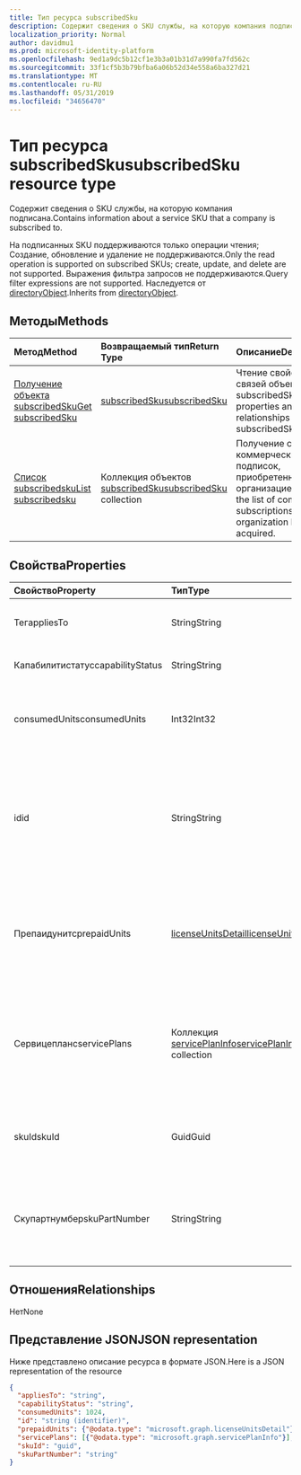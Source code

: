 ```yaml
---
title: Тип ресурса subscribedSku
description: Содержит сведения о SKU службы, на которую компания подписана.
localization_priority: Normal
author: davidmu1
ms.prod: microsoft-identity-platform
ms.openlocfilehash: 9ed1a9dc5b12cf1e3b3a01b31d7a990fa7fd562c
ms.sourcegitcommit: 33f1cf5b3b79bfba6a06b52d34e558a6ba327d21
ms.translationtype: MT
ms.contentlocale: ru-RU
ms.lasthandoff: 05/31/2019
ms.locfileid: "34656470"
---
```

# <a name="subscribedsku-resource-type"></a><span data-ttu-id="16d3f-103">Тип ресурса subscribedSku</span><span class="sxs-lookup"><span data-stu-id="16d3f-103">subscribedSku resource type</span></span>

<span data-ttu-id="16d3f-104">Содержит сведения о SKU службы, на которую компания подписана.</span><span class="sxs-lookup"><span data-stu-id="16d3f-104">Contains information about a service SKU that a company is subscribed to.</span></span>

<span data-ttu-id="16d3f-105">На подписанных SKU поддерживаются только операции чтения; Создание, обновление и удаление не поддерживаются.</span><span class="sxs-lookup"><span data-stu-id="16d3f-105">Only the read operation is supported on subscribed SKUs; create, update, and delete are not supported.</span></span> <span data-ttu-id="16d3f-106">Выражения фильтра запросов не поддерживаются.</span><span class="sxs-lookup"><span data-stu-id="16d3f-106">Query filter expressions are not supported.</span></span> <span data-ttu-id="16d3f-107">Наследуется от [directoryObject](directoryobject.md).</span><span class="sxs-lookup"><span data-stu-id="16d3f-107">Inherits from [directoryObject](directoryobject.md).</span></span>

## <a name="methods"></a><span data-ttu-id="16d3f-108">Методы</span><span class="sxs-lookup"><span data-stu-id="16d3f-108">Methods</span></span>
| <span data-ttu-id="16d3f-109">Метод</span><span class="sxs-lookup"><span data-stu-id="16d3f-109">Method</span></span>           | <span data-ttu-id="16d3f-110">Возвращаемый тип</span><span class="sxs-lookup"><span data-stu-id="16d3f-110">Return Type</span></span>    |<span data-ttu-id="16d3f-111">Описание</span><span class="sxs-lookup"><span data-stu-id="16d3f-111">Description</span></span>|
|:---------------|:--------|:----------|
|[<span data-ttu-id="16d3f-112">Получение объекта subscribedSku</span><span class="sxs-lookup"><span data-stu-id="16d3f-112">Get subscribedSku</span></span>](../api/subscribedsku-get.md) | [<span data-ttu-id="16d3f-113">subscribedSku</span><span class="sxs-lookup"><span data-stu-id="16d3f-113">subscribedSku</span></span>](subscribedsku.md) |<span data-ttu-id="16d3f-114">Чтение свойств и связей объекта subscribedSku.</span><span class="sxs-lookup"><span data-stu-id="16d3f-114">Read properties and relationships of subscribedSku object.</span></span>|
|[<span data-ttu-id="16d3f-115">Список subscribedsku</span><span class="sxs-lookup"><span data-stu-id="16d3f-115">List subscribedsku</span></span>](../api/subscribedsku-list.md) | <span data-ttu-id="16d3f-116">Коллекция объектов [subscribedSku](subscribedsku.md)</span><span class="sxs-lookup"><span data-stu-id="16d3f-116">[subscribedSku](subscribedsku.md) collection</span></span> |<span data-ttu-id="16d3f-117">Получение списка коммерческих подписок, приобретенных организацией.</span><span class="sxs-lookup"><span data-stu-id="16d3f-117">Retrieve the list of commercial subscriptions that an organization has acquired.</span></span>|

## <a name="properties"></a><span data-ttu-id="16d3f-118">Свойства</span><span class="sxs-lookup"><span data-stu-id="16d3f-118">Properties</span></span>
| <span data-ttu-id="16d3f-119">Свойство</span><span class="sxs-lookup"><span data-stu-id="16d3f-119">Property</span></span>     | <span data-ttu-id="16d3f-120">Тип</span><span class="sxs-lookup"><span data-stu-id="16d3f-120">Type</span></span>   |<span data-ttu-id="16d3f-121">Описание</span><span class="sxs-lookup"><span data-stu-id="16d3f-121">Description</span></span>|
|:---------------|:--------|:----------|
|<span data-ttu-id="16d3f-122">Тег</span><span class="sxs-lookup"><span data-stu-id="16d3f-122">appliesTo</span></span>|<span data-ttu-id="16d3f-123">String</span><span class="sxs-lookup"><span data-stu-id="16d3f-123">String</span></span>| <span data-ttu-id="16d3f-124">Например, User или Company.</span><span class="sxs-lookup"><span data-stu-id="16d3f-124">For example, "User" or "Company".</span></span> |
|<span data-ttu-id="16d3f-125">Капабилитистатус</span><span class="sxs-lookup"><span data-stu-id="16d3f-125">capabilityStatus</span></span>|<span data-ttu-id="16d3f-126">String</span><span class="sxs-lookup"><span data-stu-id="16d3f-126">String</span></span>| <span data-ttu-id="16d3f-127">Пример: "Enabled".</span><span class="sxs-lookup"><span data-stu-id="16d3f-127">For example, "Enabled".</span></span> |
|<span data-ttu-id="16d3f-128">consumedUnits</span><span class="sxs-lookup"><span data-stu-id="16d3f-128">consumedUnits</span></span>|<span data-ttu-id="16d3f-129">Int32</span><span class="sxs-lookup"><span data-stu-id="16d3f-129">Int32</span></span>| <span data-ttu-id="16d3f-130">Количество лицензий, которые были назначены.</span><span class="sxs-lookup"><span data-stu-id="16d3f-130">The number of licenses that have been assigned.</span></span> |
|<span data-ttu-id="16d3f-131">id</span><span class="sxs-lookup"><span data-stu-id="16d3f-131">id</span></span>|<span data-ttu-id="16d3f-132">String</span><span class="sxs-lookup"><span data-stu-id="16d3f-132">String</span></span>| <span data-ttu-id="16d3f-133">Уникальный идентификатор объекта sku, подписка на который выполнена.</span><span class="sxs-lookup"><span data-stu-id="16d3f-133">The unique identifier for the subscribed sku object.</span></span> <span data-ttu-id="16d3f-134">Key, не допускающая значение null.</span><span class="sxs-lookup"><span data-stu-id="16d3f-134">Key, not nullable.</span></span> |
|<span data-ttu-id="16d3f-135">Препаидунитс</span><span class="sxs-lookup"><span data-stu-id="16d3f-135">prepaidUnits</span></span>|[<span data-ttu-id="16d3f-136">licenseUnitsDetail</span><span class="sxs-lookup"><span data-stu-id="16d3f-136">licenseUnitsDetail</span></span>](licenseunitsdetail.md)| <span data-ttu-id="16d3f-137">Сведения о количестве и состоянии предварительно оплаченных лицензий.</span><span class="sxs-lookup"><span data-stu-id="16d3f-137">Information about the number and status of prepaid licenses.</span></span> |
|<span data-ttu-id="16d3f-138">Сервицепланс</span><span class="sxs-lookup"><span data-stu-id="16d3f-138">servicePlans</span></span>|<span data-ttu-id="16d3f-139">Коллекция [servicePlanInfo](serviceplaninfo.md)</span><span class="sxs-lookup"><span data-stu-id="16d3f-139">[servicePlanInfo](serviceplaninfo.md) collection</span></span>| <span data-ttu-id="16d3f-140">Сведения о планах обслуживания, доступных в отношении SKU.</span><span class="sxs-lookup"><span data-stu-id="16d3f-140">Information about the service plans that are available with the SKU.</span></span> <span data-ttu-id="16d3f-141">Не допускает значение null</span><span class="sxs-lookup"><span data-stu-id="16d3f-141">Not nullable</span></span> |
|<span data-ttu-id="16d3f-142">skuId</span><span class="sxs-lookup"><span data-stu-id="16d3f-142">skuId</span></span>|<span data-ttu-id="16d3f-143">Guid</span><span class="sxs-lookup"><span data-stu-id="16d3f-143">Guid</span></span>| <span data-ttu-id="16d3f-144">Уникальный идентификатор (GUID) для SKU службы.</span><span class="sxs-lookup"><span data-stu-id="16d3f-144">The unique identifier (GUID) for the service SKU.</span></span> |
|<span data-ttu-id="16d3f-145">Скупартнумбер</span><span class="sxs-lookup"><span data-stu-id="16d3f-145">skuPartNumber</span></span>|<span data-ttu-id="16d3f-146">String</span><span class="sxs-lookup"><span data-stu-id="16d3f-146">String</span></span>| <span data-ttu-id="16d3f-147">Артикул SKU, например: AAD_PREMIUM или RMSBASIC.</span><span class="sxs-lookup"><span data-stu-id="16d3f-147">The SKU part number; for example: "AAD_PREMIUM" or "RMSBASIC".</span></span> |

## <a name="relationships"></a><span data-ttu-id="16d3f-148">Отношения</span><span class="sxs-lookup"><span data-stu-id="16d3f-148">Relationships</span></span>
<span data-ttu-id="16d3f-149">Нет</span><span class="sxs-lookup"><span data-stu-id="16d3f-149">None</span></span>

## <a name="json-representation"></a><span data-ttu-id="16d3f-150">Представление JSON</span><span class="sxs-lookup"><span data-stu-id="16d3f-150">JSON representation</span></span>

<span data-ttu-id="16d3f-151">Ниже представлено описание ресурса в формате JSON.</span><span class="sxs-lookup"><span data-stu-id="16d3f-151">Here is a JSON representation of the resource</span></span>

<!--{
  "blockType": "resource",
  "optionalProperties": [],
  "keyProperty": "id",
  "baseType": "microsoft.graph.entity",
  "@odata.type": "microsoft.graph.subscribedSku",
  "@odata.annotations": [
    {
      "capabilities": {
        "skippable": false,
        "toppable": false,
        "countable": false,
        "expandable": false,
        "filterable": false,
        "referenceable": false,
        "selectable": false
      }
    }
  ]
}-->

```json
{
  "appliesTo": "string",
  "capabilityStatus": "string",
  "consumedUnits": 1024,
  "id": "string (identifier)",
  "prepaidUnits": {"@odata.type": "microsoft.graph.licenseUnitsDetail"},
  "servicePlans": [{"@odata.type": "microsoft.graph.servicePlanInfo"}],
  "skuId": "guid",
  "skuPartNumber": "string"
}

```
<!-- uuid: 8fcb5dbc-d5aa-4681-8e31-b001d5168d79
2015-10-25 14:57:30 UTC -->
<!-- {
  "type": "#page.annotation",
  "description": "subscribedSku resource",
  "keywords": "",
  "section": "documentation",
  "tocPath": ""
}-->
